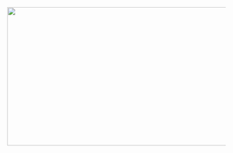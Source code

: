 <div align="center">

<img src="[https://socialify.git.ci/whos-evan/elixir/image?description=1&descriptionEditable=Beautiful%20proxy%20made%20using%20Tailwind%20CSS%2C%20Ultraviolet%20and%20bare-server!%20&forks=1&issues=1&logo=https%3A%2F%2Fraw.githubusercontent.com%2Fwhos-evan%2Felixir%2Fmain%2Fimages%2Flogo.svg&name=1&owner=1&pattern=Solid&pulls=1&stargazers=1&theme=Dark](https://lh3.googleusercontent.com/m1IpdxiKT9tVDpB-IrpyFr9i6rftva32FhRWewjcENx6qE_dtqV-wzhr-kqLXlOf67DsX-DVJygpDw3T4kCBN958x3uFOXW9tZT8TYxrLOpiaXSU0ybhMB0DTb27WWuZFQ=w1280)https://lh3.googleusercontent.com/m1IpdxiKT9tVDpB-IrpyFr9i6rftva32FhRWewjcENx6qE_dtqV-wzhr-kqLXlOf67DsX-DVJygpDw3T4kCBN958x3uFOXW9tZT8TYxrLOpiaXSU0ybhMB0DTb27WWuZFQ=w1280" width="640" height="320" />
